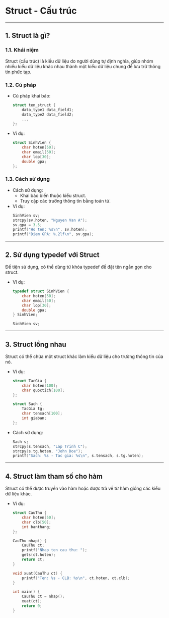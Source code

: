 # Struct - Cấu trúc

---

## 1. Struct là gì?

### 1.1. Khái niệm

Struct (cấu trúc) là kiểu dữ liệu do người dùng tự định nghĩa, giúp nhóm nhiều kiểu dữ liệu khác nhau thành một kiểu dữ liệu chung để lưu trữ thông tin phức tạp.

### 1.2. Cú pháp

- Cú pháp khai báo:
  ```cpp
  struct ten_struct {
      data_type1 data_field1;
      data_type2 data_field2;
      ...
  };
  ```
- Ví dụ:
  ```cpp
  struct SinhVien {
      char hoten[50];
      char email[50];
      char lop[30];
      double gpa;
  };
  ```

### 1.3. Cách sử dụng

- Cách sử dụng:
  - Khai báo biến thuộc kiểu struct.
  - Truy cập các trường thông tin bằng toán tử.
- Ví dụ:
  ```cpp
  SinhVien sv;
  strcpy(sv.hoten, "Nguyen Van A");
  sv.gpa = 3.5;
  printf("Ho ten: %s\n", sv.hoten);
  printf("Diem GPA: %.2lf\n", sv.gpa);
  ```

---

## 2. Sử dụng typedef với Struct

Để tiện sử dụng, có thể dùng từ khóa typedef để đặt tên ngắn gọn cho struct.

- Ví dụ:

  ```cpp
  typedef struct SinhVien {
      char hoten[50];
      char email[50];
      char lop[30];
      double gpa;
  } SinhVien;

  SinhVien sv;
  ```

---

## 3. Struct lồng nhau

Struct có thể chứa một struct khác làm kiểu dữ liệu cho trường thông tin của nó.

- Ví dụ:

  ```cpp
  struct TacGia {
      char hoten[100];
      char quoctich[100];
  };

  struct Sach {
      TacGia tg;
      char tensach[100];
      int giaban;
  };
  ```

- Cách sử dụng:
  ```cpp
  Sach s;
  strcpy(s.tensach, "Lap Trinh C");
  strcpy(s.tg.hoten, "John Doe");
  printf("Sach: %s - Tac gia: %s\n", s.tensach, s.tg.hoten);
  ```

---

## 4. Struct làm tham số cho hàm

Struct có thể được truyền vào hàm hoặc được trả về từ hàm giống các kiểu dữ liệu khác.

- Ví dụ:

  ```cpp
  struct CauThu {
      char hoten[50];
      char clb[50];
      int banthang;
  };

  CauThu nhap() {
      CauThu ct;
      printf("Nhap ten cau thu: ");
      gets(ct.hoten);
      return ct;
  }

  void xuat(CauThu ct) {
      printf("Ten: %s - CLB: %s\n", ct.hoten, ct.clb);
  }

  int main() {
      CauThu ct = nhap();
      xuat(ct);
      return 0;
  }
  ```
